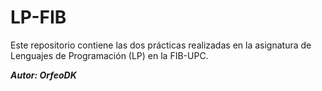 # LP-FIB
Este repositorio contiene las dos prácticas realizadas en la asignatura de Lenguajes de Programación (LP) en la FIB-UPC.

***Autor: OrfeoDK***
